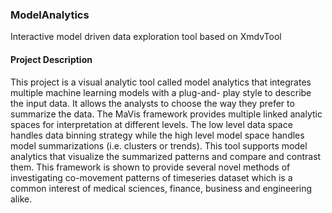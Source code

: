 ### ModelAnalytics
Interactive model driven data exploration tool based on XmdvTool

#### Project Description

This project is a visual analytic tool called model analytics that integrates multiple machine learning models with a plug-and- play style to describe the input data. It allows the analysts to choose the way they prefer to summarize the data. The MaVis framework provides multiple linked analytic spaces for interpretation at different levels. The low level data space handles data binning strategy while the high level model space handles model summarizations (i.e. clusters or trends). This tool supports model analytics that visualize the summarized patterns and compare and contrast them. This framework is shown to provide several novel methods of investigating co-movement patterns of timeseries dataset which is a common interest of medical sciences, finance, business and engineering alike.

